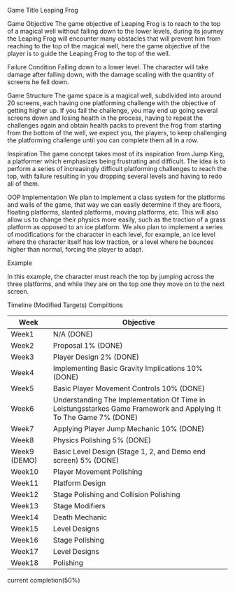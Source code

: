 Game Title
Leaping Frog

Game Objective
The game objective of Leaping Frog is to reach to the top of a magical well without falling down to the lower levels, during its journey the Leaping Frog will encounter many obstacles that will prevent him from reaching to the top of the magical well, here the game objective of the player is to guide the Leaping Frog to the top of the well.

Failure Condition
Falling down to a lower level. The character will take damage after falling down, with the damage scaling with the quantity of screens he fell down. 

Game Structure
The game space is a magical well, subdivided into around 20 screens, each having one platforming challenge with the objective of getting higher up. If you fail the challenge, you may end up going several screens down and losing health in the process, having to repeat the challenges again and obtain health packs to prevent the frog from starting from the bottom of the well, we expect you, the players, to keep challenging the platforming challenge until you can complete them all in a row.

Inspiration
The game concept takes most of its inspiration from Jump King, a platformer which emphasizes being frustrating and difficult. The idea is to perform a series of increasingly difficult platforming challenges to reach the top, with failure resulting in you dropping several levels and having to redo all of them.

OOP Implementation
We plan to implement a class system for the platforms and walls of the game, that way we can easily determine if they are floors, floating platforms, slanted platforms, moving platforms, etc. This will also allow us to change their physics more easily, such as the traction of a grass platform as opposed to an ice platform. We also plan to implement a series of modifications for the character in each level, for example, an ice level where the character itself has low traction, or a level where he bounces higher than normal, forcing the player to adapt. 

Example

In this example, the character must reach the top by jumping across the three platforms, and while they are on the top one they move on to the next screen.




Timeline (Modified Targets) Compiltions

|      Week     |   Objective   |
| ------------- | ------------- |
|      Week1    |      N/A  (DONE)    |
|      Week2    |   Proposal 1% (DONE)  |
|      Week3    |   Player Design 2% (DONE) |
|      Week4    |   Implementing Basic Gravity Implications 10% (DONE) |
|      Week5    |   Basic Player Movement Controls 10% (DONE)|
|      Week6    |   Understanding The Implementation Of Time in Leistungsstarkes Game Framework and Applying It To The Game 7% (DONE) |
|      Week7    |   Applying Player Jump Mechanic 10% (DONE) |
|      Week8    |   Physics Polishing 5% (DONE) |
|  Week9 (DEMO) |   Basic Level Design (Stage 1, 2, and Demo end screen) 5% (DONE) |
|      Week10   |   Player Movement Polishing  |
|      Week11   |   Platform Design   |
|      Week12   |   Stage Polishing and Collision Polishing  |
|      Week13   |   Stage Modifiers   |
|      Week14   |   Death Mechanic   |
|      Week15   |   Level Designs   |
|      Week16   |   Stage Polishing   |
|      Week17   |   Level Designs   |
|      Week18   |   Polishing   |
current completion(50%)






